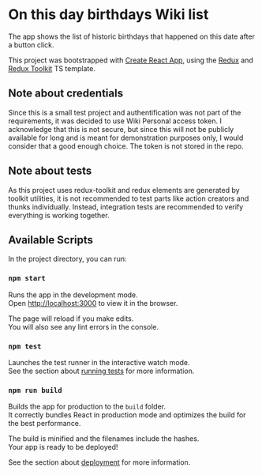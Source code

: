 # On this day birthdays Wiki list

The app shows the list of historic birthdays that happened on this date after a button click.

This project was bootstrapped with [Create React App](https://github.com/facebook/create-react-app), using the [Redux](https://redux.js.org/) and [Redux Toolkit](https://redux-toolkit.js.org/) TS template.

## Note about credentials

Since this is a small test project and authentification was not part of the requirements, it was decided to use Wiki Personal access token. I acknowledge that this is not secure, but since this will not be publicly available for long and is meant for demonstration purposes only, I would consider that a good enough choice. The token is not stored in the repo.

## Note about tests

As this project uses redux-toolkit and redux elements are generated by toolkit utilities, it is not recommended to test parts like action creators and thunks individually. Instead, integration tests are recommended to verify everything is working together.

## Available Scripts

In the project directory, you can run:

### `npm start`

Runs the app in the development mode.\
Open [http://localhost:3000](http://localhost:3000) to view it in the browser.

The page will reload if you make edits.\
You will also see any lint errors in the console.

### `npm test`

Launches the test runner in the interactive watch mode.\
See the section about [running tests](https://facebook.github.io/create-react-app/docs/running-tests) for more information.

### `npm run build`

Builds the app for production to the `build` folder.\
It correctly bundles React in production mode and optimizes the build for the best performance.

The build is minified and the filenames include the hashes.\
Your app is ready to be deployed!

See the section about [deployment](https://facebook.github.io/create-react-app/docs/deployment) for more information.
